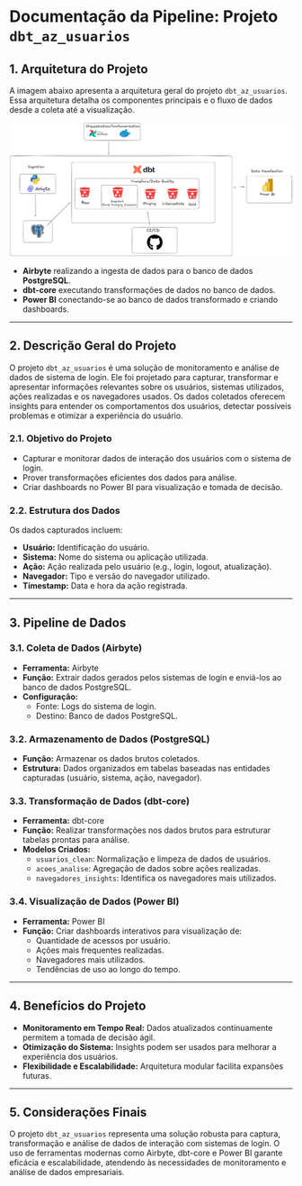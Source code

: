 # Documentação da Pipeline: Projeto `dbt_az_usuarios`

## 1. Arquitetura do Projeto

A imagem abaixo apresenta a arquitetura geral do projeto `dbt_az_usuarios`. Essa arquitetura detalha os componentes principais e o fluxo de dados desde a coleta até a visualização.

![alt text](assets/image.png)

- **Airbyte** realizando a ingesta de dados para o banco de dados **PostgreSQL**.
- **dbt-core** executando transformações de dados no banco de dados.
- **Power BI** conectando-se ao banco de dados transformado e criando dashboards.

---

## 2. Descrição Geral do Projeto

O projeto `dbt_az_usuarios` é uma solução de monitoramento e análise de dados de sistema de login. Ele foi projetado para capturar, transformar e apresentar informações relevantes sobre os usuários, sistemas utilizados, ações realizadas e os navegadores usados. Os dados coletados oferecem insights para entender os comportamentos dos usuários, detectar possíveis problemas e otimizar a experiência do usuário.

### 2.1. Objetivo do Projeto

- Capturar e monitorar dados de interação dos usuários com o sistema de login.
- Prover transformações eficientes dos dados para análise.
- Criar dashboards no Power BI para visualização e tomada de decisão.

### 2.2. Estrutura dos Dados

Os dados capturados incluem:

- **Usuário:** Identificação do usuário.
- **Sistema:** Nome do sistema ou aplicação utilizada.
- **Ação:** Ação realizada pelo usuário (e.g., login, logout, atualização).
- **Navegador:** Tipo e versão do navegador utilizado.
- **Timestamp:** Data e hora da ação registrada.

---

## 3. Pipeline de Dados

### 3.1. Coleta de Dados (Airbyte)

- **Ferramenta:** Airbyte
- **Função:** Extrair dados gerados pelos sistemas de login e enviá-los ao banco de dados PostgreSQL.
- **Configuração:**
  - Fonte: Logs do sistema de login.
  - Destino: Banco de dados PostgreSQL.

### 3.2. Armazenamento de Dados (PostgreSQL)

- **Função:** Armazenar os dados brutos coletados.
- **Estrutura:** Dados organizados em tabelas baseadas nas entidades capturadas (usuário, sistema, ação, navegador).

### 3.3. Transformação de Dados (dbt-core)

- **Ferramenta:** dbt-core
- **Função:** Realizar transformações nos dados brutos para estruturar tabelas prontas para análise.
- **Modelos Criados:**
  - `usuarios_clean`: Normalização e limpeza de dados de usuários.
  - `acoes_analise`: Agregação de dados sobre ações realizadas.
  - `navegadores_insights`: Identifica os navegadores mais utilizados.

### 3.4. Visualização de Dados (Power BI)

- **Ferramenta:** Power BI
- **Função:** Criar dashboards interativos para visualização de:
  - Quantidade de acessos por usuário.
  - Ações mais frequentes realizadas.
  - Navegadores mais utilizados.
  - Tendências de uso ao longo do tempo.

---

## 4. Benefícios do Projeto

- **Monitoramento em Tempo Real:** Dados atualizados continuamente permitem a tomada de decisão ágil.
- **Otimização do Sistema:** Insights podem ser usados para melhorar a experiência dos usuários.
- **Flexibilidade e Escalabilidade:** Arquitetura modular facilita expansões futuras.

---

## 5. Considerações Finais

O projeto `dbt_az_usuarios` representa uma solução robusta para captura, transformação e análise de dados de interação com sistemas de login. O uso de ferramentas modernas como Airbyte, dbt-core e Power BI garante eficácia e escalabilidade, atendendo às necessidades de monitoramento e análise de dados empresariais.
